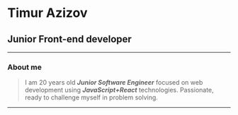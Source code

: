# Timur Azizov 
##  Junior Front-end developer

---

### About me
> I am 20 years old ___Junior Software Engineer___ focused on web development using ***JavaScript+React*** technologies. Passionate, ready to challenge myself in problem solving.

---